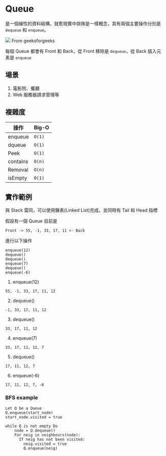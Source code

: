 # Queue
是一個線性的資料結構，就愈現實中排隊是一樣概念，其有兩個主要操作分別是 `dequeue` 和 `enqueue`。

![](https://media.geeksforgeeks.org/wp-content/cdn-uploads/20230726165642/Queue-Data-structure1.png) From geeksforgeeks

每個 Queue 都會有 Front 和 Back，從 Front 移除是 `dequeue`，從 Back 插入元素是 `enqueue`

## 場景
1. 電影院、餐廳
2. Web 服務器請求管理等


## 複雜度

| 操作| Big-O|
|---|---|
|enqueue|`O(1)`|
|dqueue|`O(1)`|
|Peek|`O(1)`|
|contains|`O(n)`|
|Removal|`O(n)`|
|isEmpty|`O(1)`|

## 實作範例

與 Stack 雷同，可以使用鍊表(Linked List)完成，並同時有 Tail 和 Head 指標

假設有一個 Queue 目前是

```
Front -> 55, -1, 33, 17, 11 <- Back
```

進行以下操作
```
enqueue(12)
dequeue()
dequeue()
enqueue(7)
dequeue()
enqueue(-6)
```

1. enqueue(12)

```
55, -1, 33, 17, 11, 12
```

2. dequeue()


```
-1, 33, 17, 11, 12
```

3. dequeue()


```
33, 17, 11, 12
```

4. enqueue(7)


```
33, 17, 11, 12, 7
```

5. dequeue()

```
17, 11, 12, 7
```

6. enqueue(-6)
```
17, 11, 12, 7, -6
```


### BFS example

```
Let Q be a Queue
Q.enqueue(start_node)
start_node.visited = true

while Q is not empty Do
    node = Q.dequeue()
    For neig in neighbours(node):
      If neig has not been visited:
        neig.visited = true
        Q.enqueue(neig)
```